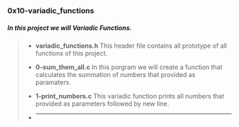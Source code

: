 ### 0x10-variadic_functions

##### In this project we will **Variadic Functions**.

> - **variadic_functions.h** This header file contains all prototype of all functions of this project.
>
> - **0-sum_them_all.c** In this porgram we will create a function that calculates the summation of numbers that provided as paramaters.
>
> - **1-print_numbers.c** This variadic function prints all numbers that provided as parameters followed by new line.
>
> - ****
